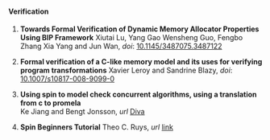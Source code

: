 #### Verification

1. **Towards Formal Verification of Dynamic Memory Allocator Properties Using BIP Framework**
   Xiutai Lu, Yang Gao Wensheng Guo, Fengbo Zhang Xia Yang and Jun Wan, *doi*: [10.1145/3487075.3487122](https://dl.acm.org/doi/abs/10.1145/3487075.3487122)

2. **Formal verification of a C-like memory model and its uses for verifying program transformations**
  Xavier Leroy and Sandrine Blazy, *doi*: [10.1007/s10817-008-9099-0](https://doi.org/10.1007/s10817-008-9099-0)


3. **Using spin to model check concurrent algorithms, using a translation from c to promela**  
  Ke Jiang and Bengt Jonsson, *url* [Diva](https://www.diva-portal.org/smash/record.jsf?pid=diva2%3A291762&dswid=-9226)

4. **Spin Beginners Tutorial**
   Theo C. Ruys, *url* [link](https://www.diva-portal.org/smash/record.jsf?pid=diva2%3A291762&dswid=-9226)
   
